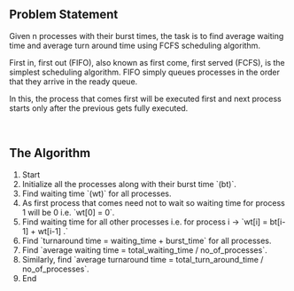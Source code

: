 <h2>Problem Statement</h2>
<p>Given n processes with their burst times, the task is to find average waiting time and average turn around time using FCFS scheduling algorithm. </p>

<p>First in, first out (FIFO), also known as first come, first served (FCFS), is the simplest scheduling algorithm. FIFO simply queues processes in the order that they arrive in the ready queue. </p>

<p>In this, the process that comes first will be executed first and next process starts only after the previous gets fully executed. </p>

<br>
<h2>The Algorithm</h2>
<ol type="1">
    <li>Start</li>
    <li> Initialize all the processes along with their burst time `(bt)`.</li>
    <li>Find waiting time `(wt)` for all processes.</li>
    <li>As first process that comes need not to wait so waiting time for process 1 will be 0 i.e. `wt[0] = 0`.</li>
    <li>Find waiting time for all other processes i.e. for process i -> `wt[i] = bt[i-1] + wt[i-1] .`</li>
    <li> Find `turnaround time = waiting_time + burst_time` for all processes.</li>
    <li>Find `average waiting time = total_waiting_time / no_of_processes`.</li>
    <li>Similarly, find `average turnaround time = total_turn_around_time / no_of_processes`.</li>
    <li>End</li>
</ol>